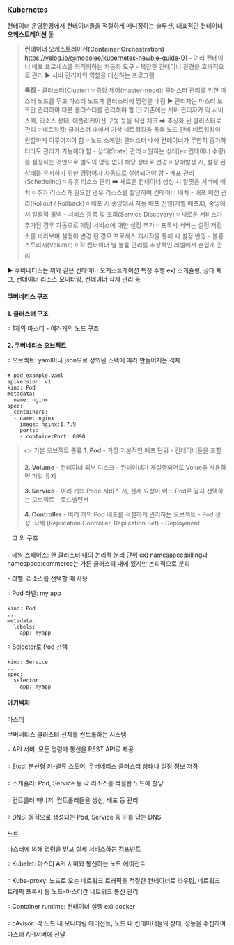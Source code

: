 ### **Kubernetes**

컨테이너 운영환경에서 컨테이너들을 적절하게 매니징하는 솔루션, 대표적인 컨테이너 **오케스트레이션** 툴

> **컨테이너 오케스트레이션(Container Orchestration)**
> https://velog.io/@modolee/kubernetes-newbie-guide-01
> \- 여러 컨테이너 배포 프로세스를 최적화하는 자동화 도구
> \- 복잡한 컨테이너 환경을 효과적으로 관리 ▶ 서버 관리자의 역할을 대신하는 프로그램
>
> **특징**
> \- 클러스터(Cluster)
>  ◽ 중앙 제어(master-node): 클러스터 관리를 위한 마스터 노드를 두고 마스터 노드가 클러스터에 명령을 내림
>    ▶ 관리자는 마스터 노드만 관리하여 다른 클러스터를 관리해야 함
>    🕑 기존에는 서버 관리자가 각 서버 스펙, 리소스 상태, 애플리케이션 구동 등을 직접 체크 ➡ 추상화 된 클러스터로 관리
>  ◽ 네트워킹: 클러스터 내에서 가상 네트워킹을 통해 노드 간에 네트워킹이 원할하게 이루어져야 함
>  ◽ 노드 스케일: 클러스터 내에 컨테이너가 무한히 증가하더라도 관리가 가능해야 함
> \- 상태(State) 관리
>   ◽ 원하는 상태(ex 컨테이너 수량)를 설정하는 것만으로 별도의 명령 없이 해당 상태로 변경
>   ◽ 장애발생 시, 설정 된 상태를 유지하기 위한 명령어가 자동으로 실행되어야 함
> \- 배포 관리(Scheduling)
>   ◽ 유휴 리소스 관리 ➡ 새로운 컨테이너 생성 시 알맞은 서버에 배치
>   ◽ 추가 리소스가 필요한 경우 리소스를 할당하여 컨테이너 배치
> \- 배포 버전 관리(Rollout / Rollback)
>   ◽ 배포 시 중앙에서 자동 배포 진행(개별 배포X), 중앙에서 일괄적 롤백
> \- 서비스 등록 및 조회(Service Discovery)
>   ◽ 새로운 서비스가 추가된 경우 자동으로 해당 서비스에 대한 설정 추가
>   ◽ 프록시 서버는 설정 저장소를 바라보며 설정이 변경 된 경우 프로세스 재시작을 통해 새 설정 반영
> \- 볼륨 스토리지(Volume)
>  ◽ 각 켄터이너 별 볼륨 관리를 추상적인 레벨에서 손쉽게 관리

▶ 쿠버네티스는 위와 같은 컨테이너 오케스트레이션 특징 수행
ex) 스케쥴링, 상태 체크, 컨테이너 리소스 모니터링, 컨테이너 삭제 관리 등



#### **쿠버네티스 구조**

**1. 클러스터 구조**

◽ 1개의 마스터 - 여러개의 노드 구조

**2. 쿠버네티스 오브젝트**

◽ 오브젝트: yaml이나 json으로 정의된 스펙에 따라 만들어지는 객체

```
# pod_example.yaml
apiVersion: v1
kind: Pod
metadata:
  name: nginx
spec:
  containers:
  - name: nginx
    image: nginx:1.7.9
    ports:
    - containerPort: 8090
```

> 👉 기본 오브젝트 종류
> **1. Pod**
> \- 가장 기본적인 배포 단위
> \- 컨테이너들을 포함
>
> **2. Volume**
> \- 컨테이너 외부 디스크
> \- 컨테이너가 재실행되어도 Volue을 사용하면 파일 유지
>
> **3. Service**
> \- 여러 개의 Pode 서비스 시, 현재 요청이 어느 Pod로 갈지 선택하는 오브젝트
> \- 로드밸런서
>
> **4. Controller**
> \- 여러 개의 Pod 배포를 적절하게 관리하는 오브젝트
> \- Pod 생성, 삭제 (Replication Controller, Replication Set)
> \- Deployment

◽ 그 외 구조

\- 네임 스페이스: 한 클러스터 내의 논리적 분리 단위
ex) namesapce:billing과 namespace:commerce는 가튼 클러스터 내에 있지만 논리적으로 분리

\- 라벨: 리소스를 선택할 때 사용

◽ Pod 라벨: my app

```
kind: Pod
...
metadata:
  labels:
    app: myapp
```

◽ Selector로 Pod 선택

```
kind: Service
...
spec:
  selector:
    app: myapp
```



#### **아키텍처**

마스터

쿠버네티스 클러스터 전체를 컨트롤하는 시스템

◽ API 서버: 모든 명령과 통신을 REST API로 제공

◽ Etcd: 분산형 키-벨류 스토어, 쿠버네티스 클러스터 상태나 설정 정보 저장

◽ 스케쥴러: Pod, Service 등 각 리소스를 적절한 노드에 할당

◽ 컨트롤러 매니저: 컨트롤러들을 생산, 배포 등 관리

◽ DNS: 동적으로 생성되는 Pod, Service 등 IP를 담는 DNS

노드

마스터에 의해 명령을 받고 실제 서비스하는 컴포넌트

◽ Kubelet: 마스터 API 서버와 통신하는 노드 에이전트

◽ Kube-proxy: 노드로 오는 네트워크 트래픽을 적절한 컨테이너로 라우팅, 네트워크 트래픽 프록시 등 노드-마스터간 네트워크 통신 관리

◽ Container runtime: 컨테이너 실행 ex) docker

◽ cAvisor: 각 노드 내 모니터링 에이전트, 노드 내 컨테이너들의 상태, 성능을 수집하여 마스터 API서버에 전달